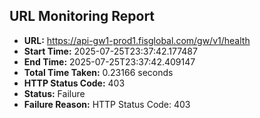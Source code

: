 ## URL Monitoring Report

- **URL:** https://api-gw1-prod1.fisglobal.com/gw/v1/health
- **Start Time:** 2025-07-25T23:37:42.177487
- **End Time:** 2025-07-25T23:37:42.409147
- **Total Time Taken:** 0.23166 seconds
- **HTTP Status Code:** 403
- **Status:** Failure
- **Failure Reason:** HTTP Status Code: 403
